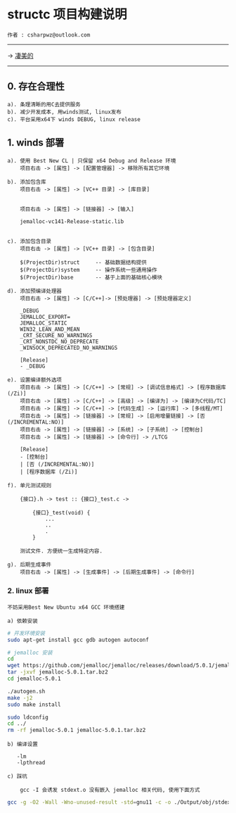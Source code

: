 ﻿# structc 项目构建说明

    作者 : csharpwz@outlook.com

***

-> [凄美的](http://music.163.com/#/m/song?id=436346833&userid=16529894 )

***

## 0. 存在合理性

    a). 条理清晰的用C去提供服务
    b). 减少开发成本, 用winds测试, linux发布
    c). 平台采用x64下 winds DEBUG, linux release

## 1. winds 部署

    a). 使用 Best New CL | 只保留 x64 Debug and Release 环境
        项目右击 -> [属性] -> [配置管理器] -> 移除所有其它环境

    b). 添加包含库
        项目右击 -> [属性] -> [VC++ 目录] -> [库目录]


        项目右击 -> [属性] -> [链接器] -> [输入]

        jemalloc-vc141-Release-static.lib

        
    c). 添加包含目录
        项目右击 -> [属性] -> [VC++ 目录] -> [包含目录]

        $(ProjectDir)struct     -- 基础数据结构提供
        $(ProjectDir)system     -- 操作系统一些通用操作
        $(ProjectDir)base       -- 基于上面的基础核心模块

    d). 添加预编译处理器
        项目右击 -> [属性] -> [C/C++]-> [预处理器] -> [预处理器定义]

        _DEBUG
        JEMALLOC_EXPORT=
        JEMALLOC_STATIC
        WIN32_LEAN_AND_MEAN
        _CRT_SECURE_NO_WARNINGS
        _CRT_NONSTDC_NO_DEPRECATE
        _WINSOCK_DEPRECATED_NO_WARNINGS

        [Release]
        - _DEBUG

    e). 设置编译额外选项
        项目右击 -> [属性] -> [C/C++] -> [常规] -> [调试信息格式] -> [程序数据库 (/Zi)]
        项目右击 -> [属性] -> [C/C++] -> [高级] -> [编译为] -> [编译为C代码/TC]
        项目右击 -> [属性] -> [C/C++] -> [代码生成] -> [运行库] -> [多线程/MT]
        项目右击 -> [属性] -> [链接器] -> [常规] -> [启用增量链接] -> [否 (/INCREMENTAL:NO)]
        项目右击 -> [属性] -> [链接器] -> [系统] -> [子系统] -> [控制台]
        项目右击 -> [属性] -> [链接器] -> [命令行] -> /LTCG 

        [Release]
        - [控制台]
        | [否 (/INCREMENTAL:NO)]
        | [程序数据库 (/Zi)]

    f). 单元测试规则

        {接口}.h -> test :: {接口}_test.c ->

            {接口}_test(void) {
                ...
                ..
                .
            }

        测试文件. 方便统一生成特定内容.

    g). 后期生成事件
        项目右击 -> [属性] -> [生成事件] -> [后期生成事件] -> [命令行]

### 2. linux 部署

    不妨采用Best New Ubuntu x64 GCC 环境搭建

    a) 依赖安装

```Bash
# 开发环境安装
sudo apt-get install gcc gdb autogen autoconf

# jemalloc 安装
cd
wget https://github.com/jemalloc/jemalloc/releases/download/5.0.1/jemalloc-5.0.1.tar.bz2
tar -jxvf jemalloc-5.0.1.tar.bz2
cd jemalloc-5.0.1

./autogen.sh
make -j2
sudo make install

sudo ldconfig
cd ../
rm -rf jemalloc-5.0.1 jemalloc-5.0.1.tar.bz2

```

    b) 编译设置

       -lm 
       -lpthread

    c) 踩坑
        
        gcc -I 会诱发 stdext.o 没有嵌入 jemalloc 相关代码, 使用下面方式

```bash
gcc -g -O2 -Wall -Wno-unused-result -std=gnu11 -c -o ./Output/obj/stdext.o ./structc/system/stdext.c -DJEMALLOC_NO_DEMANGLE
```
